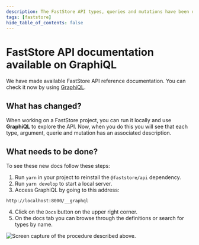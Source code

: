 ```yaml
---
description: The FastStore API types, queries and mutations have been documented. You can check it now by using GraphiQL.
tags: [faststore]
hide_table_of_contents: false
---
```


# FastStore API documentation available on GraphiQL

We have made available FastStore API reference documentation. You can check it now by using [GraphiQL](https://github.com/graphql/graphiql).

## What has changed?

When working on a FastStore project, you can run it locally and use **GraphiQL** to explore the API. Now, when you do this you will see that each type, argument, querie and mutation has an associated description.

## What needs to be done?

To see these new docs follow these steps:
1. Run `yarn` in your project to reinstall the `@faststore/api` dependency.
2. Run `yarn develop` to start a local server.
3. Access GraphiQL by going to this address:
```
http://localhost:8000/__graphql
```
4. Click on the `Docs` button on the upper right corner.
5. On the docs tab you can browse through the definitions or search for types by name.

![Screen capture of the procedure described above.](https://vtexhelp.vtexassets.com/assets/docs/src/viewing%20docs%20in%20graphiql%2018052022___8e00bfb24dcfc4c7cddcd45bc0863c8a.gif)
